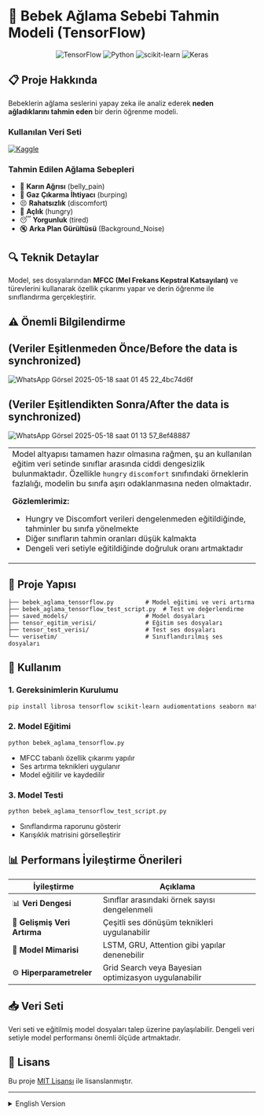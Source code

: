 # 👶 Bebek Ağlama Sebebi Tahmin Modeli (TensorFlow)

<div align="center">
  
![TensorFlow](https://img.shields.io/badge/TensorFlow-%23FF6F00.svg?style=for-the-badge&logo=TensorFlow&logoColor=white)
![Python](https://img.shields.io/badge/python-3670A0?style=for-the-badge&logo=python&logoColor=ffdd54)
![scikit-learn](https://img.shields.io/badge/scikit--learn-%23F7931E.svg?style=for-the-badge&logo=scikit-learn&logoColor=white)
![Keras](https://img.shields.io/badge/Keras-%23D00000.svg?style=for-the-badge&logo=Keras&logoColor=white)

</div>

## 📋 Proje Hakkında
Bebeklerin ağlama seslerini yapay zeka ile analiz ederek **neden ağladıklarını tahmin eden** bir derin öğrenme modeli.

### Kullanılan Veri Seti
[![Kaggle](https://img.shields.io/badge/Kaggle-20BEFF?style=for-the-badge&logo=Kaggle&logoColor=white)](https://www.kaggle.com/datasets/warcoder/infant-cry-audio-corpus)

### Tahmin Edilen Ağlama Sebepleri
- 🤕 **Karın Ağrısı** (belly_pain)
- 🫧 **Gaz Çıkarma İhtiyacı** (burping)
- 😣 **Rahatsızlık** (discomfort)
- 🍼 **Açlık** (hungry)
- 😴 **Yorgunluk** (tired)
- 🔇 **Arka Plan Gürültüsü** (Background_Noise)

## 🔍 Teknik Detaylar
Model, ses dosyalarından **MFCC (Mel Frekans Kepstral Katsayıları)** ve türevlerini kullanarak özellik çıkarımı yapar ve derin öğrenme ile sınıflandırma gerçekleştirir.

## ⚠️ Önemli Bilgilendirme
## (Veriler Eşitlenmeden Önce/Before the data is synchronized)
![WhatsApp Görsel 2025-05-18 saat 01 45 22_4bc74d6f](https://github.com/user-attachments/assets/bc4caf3f-d02f-45e0-bd23-9c99ff1982a2)

## (Veriler Eşitlendikten Sonra/After the data is synchronized)
![WhatsApp Görsel 2025-05-18 saat 01 13 57_8ef48887](https://github.com/user-attachments/assets/d3a71861-d608-4564-afe8-f54bab57d484)

<table>
<tr>
<td>
Model altyapısı tamamen hazır olmasına rağmen, şu an kullanılan eğitim veri setinde sınıflar arasında ciddi dengesizlik bulunmaktadır. Özellikle <code>hungry</code> <code>discomfort</code> sınıfındaki örneklerin fazlalığı, modelin bu sınıfa aşırı odaklanmasına neden olmaktadır.

**Gözlemlerimiz:**
- Hungry ve Discomfort verileri dengelenmeden eğitildiğinde, tahminler bu sınıfa yönelmekte
- Diğer sınıfların tahmin oranları düşük kalmakta
- Dengeli veri setiyle eğitildiğinde doğruluk oranı artmaktadır
</td>
</tr>
</table>

## 📁 Proje Yapısı

```
├── bebek_aglama_tensorflow.py         # Model eğitimi ve veri artırma
├── bebek_aglama_tensorflow_test_script.py  # Test ve değerlendirme 
├── saved_models/                      # Model dosyaları
├── tensor_egitim_verisi/              # Eğitim ses dosyaları
├── tensor_test_verisi/                # Test ses dosyaları  
└── verisetim/                         # Sınıflandırılmış ses dosyaları
```

## 🚀 Kullanım

### 1. Gereksinimlerin Kurulumu

```bash
pip install librosa tensorflow scikit-learn audiomentations seaborn matplotlib
```

### 2. Model Eğitimi

```bash
python bebek_aglama_tensorflow.py
```

- MFCC tabanlı özellik çıkarımı yapılır
- Ses artırma teknikleri uygulanır
- Model eğitilir ve kaydedilir

### 3. Model Testi

```bash
python bebek_aglama_tensorflow_test_script.py
```

- Sınıflandırma raporunu gösterir
- Karışıklık matrisini görselleştirir

## 📊 Performans İyileştirme Önerileri

| İyileştirme | Açıklama |
|------------|-----------|
| 📊 **Veri Dengesi** | Sınıflar arasındaki örnek sayısı dengelenmeli |
| 🔄 **Gelişmiş Veri Artırma** | Çeşitli ses dönüşüm teknikleri uygulanabilir |
| 🧠 **Model Mimarisi** | LSTM, GRU, Attention gibi yapılar denenebilir |
| ⚙️ **Hiperparametreler** | Grid Search veya Bayesian optimizasyon uygulanabilir |

## 📥 Veri Seti

Veri seti ve eğitilmiş model dosyaları talep üzerine paylaşılabilir. Dengeli veri setiyle model performansı önemli ölçüde artmaktadır.

## 📄 Lisans

Bu proje [MIT Lisansı](https://opensource.org/licenses/MIT) ile lisanslanmıştır.

---

<details>
<summary>English Version</summary>

# 👶 Baby Cry Reason Classification Model (TensorFlow)

<div align="center">
  
![TensorFlow](https://img.shields.io/badge/TensorFlow-%23FF6F00.svg?style=for-the-badge&logo=TensorFlow&logoColor=white)
![Python](https://img.shields.io/badge/python-3670A0?style=for-the-badge&logo=python&logoColor=ffdd54)
![scikit-learn](https://img.shields.io/badge/scikit--learn-%23F7931E.svg?style=for-the-badge&logo=scikit-learn&logoColor=white)
![Keras](https://img.shields.io/badge/Keras-%23D00000.svg?style=for-the-badge&logo=Keras&logoColor=white)

</div>

## 📋 About the Project
A deep learning model that analyzes baby cry sounds to **predict why they're crying**.

### Dataset Used
[![Kaggle](https://img.shields.io/badge/Kaggle-20BEFF?style=for-the-badge&logo=Kaggle&logoColor=white)](https://www.kaggle.com/datasets/warcoder/infant-cry-audio-corpus)

### Predicted Crying Reasons
- 🤕 **Belly Pain** (belly_pain)
- 🫧 **Burping Needed** (burping)
- 😣 **Discomfort** (discomfort)
- 🍼 **Hunger** (hungry)
- 😴 **Tiredness** (tired)
- 🔇 **Background Noise** (Background_Noise)

## 🔍 Technical Details
The model extracts features using **MFCC (Mel Frequency Cepstral Coefficients)** and its derivatives from audio files and performs classification with deep learning.

## ⚠️ Important Notice

<table>
<tr>
<td>
While the model infrastructure is fully operational, the current training dataset has significant class imbalance. Especially the abundance of samples in the <code>hungry</code> <code>discomfort</code> class causes the model to focus excessively on this class.

**Our observations:**
- When trained without balancing, predictions tend toward the hungry and discomfort class
- Other classes' prediction rates remain low
- Accuracy increases significantly with a balanced dataset
</td>
</tr>
</table>

## 📁 Project Structure

```
├── bebek_aglama_tensorflow.py         # Model training and augmentation
├── bebek_aglama_tensorflow_test_script.py  # Testing and evaluation 
├── saved_models/                      # Model files
├── tensor_egitim_verisi/              # Training audio files
├── tensor_test_verisi/                # Test audio files  
└── verisetim/                         # Classified audio files
```

## 🚀 Usage

### 1. Install Requirements

```bash
pip install librosa tensorflow scikit-learn audiomentations seaborn matplotlib
```

### 2. Train the Model

```bash
python bebek_aglama_tensorflow.py
```

- Performs MFCC-based feature extraction
- Applies audio augmentation techniques
- Trains and saves the model

### 3. Test the Model

```bash
python bebek_aglama_tensorflow_test_script.py
```

- Shows classification report
- Visualizes confusion matrix

## 📊 Performance Improvement Suggestions

| Improvement | Description |
|------------|-----------|
| 📊 **Data Balance** | Balance sample counts between classes |
| 🔄 **Advanced Augmentation** | Apply various audio transformation techniques |
| 🧠 **Model Architecture** | Experiment with LSTM, GRU, Attention structures |
| ⚙️ **Hyperparameters** | Apply Grid Search or Bayesian optimization |

## 📥 Dataset

The dataset and trained model files can be shared upon request. Model performance significantly increases with a balanced dataset.

## 📄 License

This project is licensed under the [MIT License](https://opensource.org/licenses/MIT).
